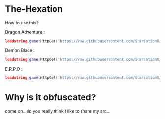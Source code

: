 # The-Hexation
How to use this?

Dragon Adventure :
```lua
loadstring(game:HttpGet('https://raw.githubusercontent.com/StarsationX/The-Hexation/main/da.lua'))()
```

Demon Blade :
```lua
loadstring(game:HttpGet('https://raw.githubusercontent.com/StarsationX/The-Hexation/main/Demon-Blade.lua'))()
```

E.R.P.O :
```lua
loadstring(game:HttpGet('https://raw.githubusercontent.com/StarsationX/The-Hexation/refs/heads/main/E.R.P.O.lua'))()
```
# Why is it obfuscated?
come on.. do you really think I like to share my src..
